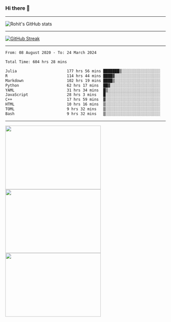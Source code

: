 ### Hi there 👋

<hr/>

![Rohit's GitHub stats](https://github-readme-stats.vercel.app/api?username=RohitRathore1&show_icons=true&theme=transparent)

<hr/>

[![GitHub Streak](http://github-readme-streak-stats.herokuapp.com?user=RohitRathore1&theme=dark&mode=weekly)](https://git.io/streak-stats)

<hr/>

<!--START_SECTION:waka-->

```txt
From: 08 August 2020 - To: 24 March 2024

Total Time: 604 hrs 28 mins

Julia                      177 hrs 56 mins ███████▒░░░░░░░░░░░░░░░░░   29.44 %
R                          114 hrs 44 mins ████▓░░░░░░░░░░░░░░░░░░░░   18.98 %
Markdown                   102 hrs 19 mins ████▒░░░░░░░░░░░░░░░░░░░░   16.93 %
Python                     62 hrs 17 mins  ██▓░░░░░░░░░░░░░░░░░░░░░░   10.30 %
YAML                       31 hrs 34 mins  █▒░░░░░░░░░░░░░░░░░░░░░░░   05.22 %
JavaScript                 28 hrs 3 mins   █░░░░░░░░░░░░░░░░░░░░░░░░   04.64 %
C++                        17 hrs 59 mins  ▓░░░░░░░░░░░░░░░░░░░░░░░░   02.98 %
HTML                       10 hrs 16 mins  ▒░░░░░░░░░░░░░░░░░░░░░░░░   01.70 %
TOML                       9 hrs 32 mins   ▒░░░░░░░░░░░░░░░░░░░░░░░░   01.58 %
Bash                       9 hrs 32 mins   ▒░░░░░░░░░░░░░░░░░░░░░░░░   01.58 %
```

<!--END_SECTION:waka-->

<hr/>

<p>
  <img src="https://wakatime.com/share/@TeAmp0is0N/0205e68a-e5ed-48bf-b870-3c94c1fa77d3.svg" width="300" height="200">
  <img src="https://wakatime.com/share/@TeAmp0is0N/3935ee43-08a3-493e-8b95-60c1f9204b15.svg" width="300" height="200">
  <img src="https://wakatime.com/share/@TeAmp0is0N/8717aacc-7340-44e0-abb1-987dc9823fcd.svg" width="300" height="200">
</p>




